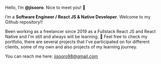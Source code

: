 Hello, I’m **@jisooro**. Nice to meet you! :cherry_blossom:

I’m a **Software Engineer / React JS & Native Developer**. Welcome to my Github repository!!

Been working as a freelancer since 2019 as a Fullstack React JS and React Native and I'm still and always will be learning. :memo: 
Feel free to check my portfolio, there are several projects that I've participated on for different clients, some of my own and also projects of my learning journey.

You can reach me here:
jisooro98@gmail.com

<!---
jisooro/jisooro is a ✨ special ✨ repository because its `README.md` (this file) appears on your GitHub profile.
You can click the Preview link to take a look at your changes.
--->
